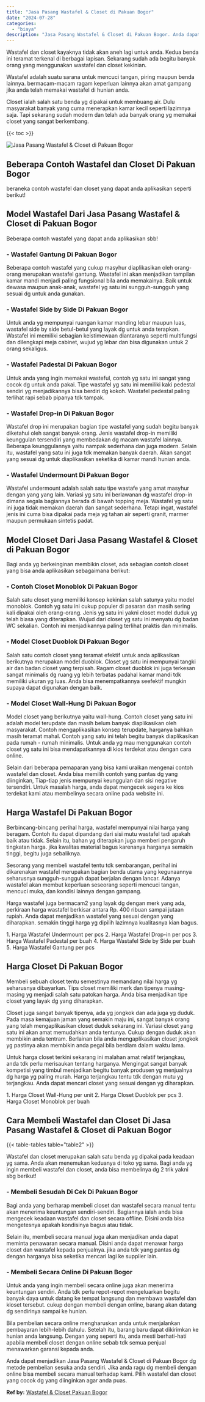 ```yaml
---
title: "Jasa Pasang Wastafel & Closet di Pakuan Bogor"
date: "2024-07-28"
categories: 
  - "biaya"
description: "Jasa Pasang Wastafel & Closet di Pakuan Bogor. Anda dapat menjadikan Jasa Pasang Wastafel & Closet di Pakuan Bogor dg metode pembelian sesuka anda sendiri. J..."
---
```


Wastafel dan closet kayaknya tidak akan aneh lagi untuk anda. Kedua benda ini teramat terkenal di berbagai lapisan. Sekarang sudah ada begitu banyak orang yang menggunakan wastafel dan closet kekinian.

Wastafel adalah suatu sarana untuk mencuci tangan, piring maupun benda lainnya. bermacam-macam ragam keperluan lainnya akan amat gampang jika anda telah memakai wastafel di hunian anda.

Closet ialah salah satu benda yg dipakai untuk membuang air. Dulu masyarakat banyak yang cuma menerapkan kamar kecil seperti lazimnya saja. Tapi sekarang sudah modern dan telah ada banyak orang yg memakai closet yang sangat berkembang.

{{< toc >}}

![Jasa Pasang Wastafel & Closet di Pakuan Bogor](/images/wastafel-closet-murah53.png)

## Beberapa Contoh Wastafel dan Closet Di Pakuan Bogor

beraneka contoh wastafel dan closet yang dapat anda aplikasikan seperti berikut!

## Model Wastafel Dari Jasa Pasang Wastafel & Closet di Pakuan Bogor

Beberapa contoh wastafel yang dapat anda aplikasikan sbb!

### \- Wastafel Gantung Di Pakuan Bogor

Beberapa contoh wastafel yang cukup masyhur diaplikasikan oleh orang-orang merupakan wastafel gantung. Wastafel ini akan menjadikan tampilan kamar mandi menjadi paling fungsional bila anda memakainya. Baik untuk dewasa maupun anak-anak, wastafel yg satu ini sungguh-sungguh yang sesuai dg untuk anda gunakan.

### \- Wastafel Side by Side Di Pakuan Bogor

Untuk anda yg mempunyai ruangan kamar manding lebar maupun luas, wastafel side by side betul-betul yang layak dg untuk anda terapkan. Wastafel ini memiliki sebagian keistimewaan diantaranya seperti multifungsi dan dilengkapi meja cabinet, wujud yg lebar dan bisa digunakan untuk 2 orang sekaligus.

### \- Wastafel Padestal Di Pakuan Bogor

Untuk anda yang ingin memakai wasteful, contoh yg satu ini sangat yang cocok dg untuk anda pakai. Tipe wastafel yg satu ini memiliki kaki pedestal sendiri yg menjadikannya bisa berdiri dg kokoh. Wastafel pedestal paling terlihat rapi sebab pipanya tdk tampak.

### \- Wastafel Drop-in Di Pakuan Bogor

Wastafel drop ini merupakan bagian tipe wastafel yang sudah begitu banyak diketahui oleh sangat banyak orang. Jenis wastafel drop-in memiliki keunggulan tersendiri yang membedakan dg macam wastafel lainnya. Beberapa keunggulannya yaitu nampak sederhana dan juga modern. Selain itu, wastafel yang satu ini juga tdk memakan banyak daerah. Akan sangat yang sesuai dg untuk diaplikasikan seketika di kamar mandi hunian anda.

### \- Wastafel Undermount Di Pakuan Bogor

Wastafel undermount adalah salah satu tipe wastafe yang amat masyhur dengan yang yang lain. Variasi yg satu ini berlawanan dg wastafel drop-in dimana segala bagiannya berada di bawah topping meja. Wastafel yg satu ini juga tidak memakan daerah dan sangat sederhana. Tetapi ingat, wastafel jenis ini cuma bisa dipakai pada meja yg tahan air seperti granit, marmer maupun permukaan sintetis padat.

## Model Closet Dari Jasa Pasang Wastafel & Closet di Pakuan Bogor

Bagi anda yg berkeinginan membikin closet, ada sebagian contoh closet yang bisa anda aplikasikan sebagaimana berikut:

### \- Contoh Closet Monoblok Di Pakuan Bogor

Salah satu closet yang memiliki konsep kekinian salah satunya yaitu model monoblok. Contoh yg satu ini cukup populer di pasaran dan masih sering kali dipakai oleh orang-orang. Jenis yg satu ini yakni closet model duduk yg telah biasa yang diterapkan. Wujud dari closet yg satu ini menyatu dg badan WC sekalian. Contoh ini menjadikannya paling terlihat praktis dan minimalis.

### \- Model Closet Duoblok Di Pakuan Bogor

Salah satu contoh closet yang teramat efektif untuk anda aplikasikan berikutnya merupakan model duoblok. Closet yg satu ini mempunyai tangki air dan badan closet yang terpisah. Ragam closet duoblok ini juga terkesan sangat minimalis dg ruang yg lebih terbatas padahal kamar mandi tdk memiliki ukuran yg luas. Anda bisa menempatkannya seefektif mungkin supaya dapat digunakan dengan baik.

### \- Model Closet Wall-Hung Di Pakuan Bogor

Model closet yang berikutnya yaitu wall-hung. Contoh closet yang satu ini adalah model terupdate dan masih belum banyak diaplikasikan oleh masyarakat. Contoh mengaplikasikan konsep terupdate, harganya bahkan masih teramat mahal. Contoh yang satu ini telah begitu banyak diaplikasikan pada rumah - rumah minimalis. Untuk anda yg mau menggunakan contoh closet yg satu ini bisa mendapatkannya di kios terdekat atau dengan cara online.

Selain dari beberapa pemaparan yang bisa kami uraikan mengenai contoh wastafel dan closet. Anda bisa memilih contoh yang pantas dg yang diinginkan, Tiap-tiap jenis mempunyai keunggulan dan sisi negative tersendiri. Untuk masalah harga, anda dapat mengecek segera ke kios terdekat kami atau membelinya secara online pada website ini.

## Harga Wastafel Di Pakuan Bogor

Berbincang-bincang perihal harga, wastafel mempunyai nilai harga yang beragam. Contoh itu dapat dipandang dari sisi mutu wastafel tadi apakah baik atau tidak. Selain itu, bahan yg diterapkan juga memberi pengaruh tingkatan harga. jika kwalitas material bagus karenanya harganya semakin tinggi, begitu juga sebaliknya.

Sesorang yang membeli wastafel tentu tdk sembarangan, perihal ini dikarenakan wastafel merupakan bagian benda utama yang kegunaannya seharusnya sungguh-sungguh dapat berjalan dengan lancar. Adanya wastafel akan membut keperluan seseorang seperti mencuci tangan, mencuci muka, dan kondisi lainnya dengan gampang.

Harga wastafel juga bermacam2 yang layak dg dengan merk yang ada, perkiraan harga wastafel berkisar antara Rp. 400 ribuan sampai jutaan rupiah. Anda dapat menjadikan wastafel yang sesuai dengan yang diharapkan. semakin tinggi harga yg dipilih lazimnya kualitasnya kian bagus.

1\. Harga Wastafel Undermount per pcs 2. Harga Wastafel Drop-in per pcs 3. Harga Wastafel Padestal per buah 4. Harga Wastafel Side by Side per buah 5. Harga Wastafel Gantung per pcs

## Harga Closet Di Pakuan Bogor

Membeli sebuah closet tentu semestinya memandang nilai harga yg seharusnya dibayarkan. Tips closet memiliki merk dan tipenya masing-masing yg menjadi salah satu patokan harga. Anda bisa menjadikan tipe closet yang layak dg yang diharapkan.

Closet juga sangat banyak tipenya, ada yg jongkok dan ada juga yg duduk. Pada masa kemajuan jaman yang semakin maju ini, sangat banyak orang yang telah mengaplikasikan closet duduk sekarang ini. Variasi closet yang satu ini akan amat memudahkan anda tentunya. Cukup dengan duduk akan membikin anda tentram. Berlainan bila anda mengaplikasikan closet jongkok yg pastinya akan membikin anda pegal bila berdiam dalam waktu lama.

Untuk harga closet terkini sekarang ini malahan amat relatif terjangkau, anda tdk perlu merisaukan tentang harganya. Mengingat sangat banyak kompetisi yang timbul menjadikan begitu banyak produsen yg menjualnya dg harga yg paling murah. Harga terjangkau tentu tdk dengan mutu yg terjangkau. Anda dapat mencari closet yang sesuai dengan yg diharapkan.

1\. Harga Closet Wall-Hung per unit 2. Harga Closet Duoblok per pcs 3. Harga Closet Monoblok per buah

## Cara Membeli Wastafel dan Closet Di Jasa Pasang Wastafel & Closet di Pakuan Bogor

{{< table-tables table="table2" >}}

Wastafel dan closet merupakan salah satu benda yg dipakai pada keadaan yg sama. Anda akan menemukan keduanya di toko yg sama. Bagi anda yg ingin membeli wastafel dan closet, anda bisa membelinya dg 2 trik yakni sbg berikut!

### \- Membeli Sesudah Di Cek Di Pakuan Bogor

Bagi anda yang berharap membeli closet dan wastafel secara manual tentu akan menerima keuntungan sendiri-sendiri. Bagiannya ialah anda bisa mengecek keadaan wastafel dan closet secara offline. Disini anda bisa mengetesnya apakah kondisinya bagus atau tidak.

Selain itu, membeli secara manual juga akan menjadikan anda dapat meminta penawaran secara manual. Disini anda dapat menawar harga closet dan wastafel kepada penjualnya. jika anda tdk yang pantas dg dengan harganya bisa seketika mencari lagi ke supplier lain.

### \- Membeli Secara Online Di Pakuan Bogor

Untuk anda yang ingin membeli secara online juga akan menerima keuntungan sendiri. Anda tdk perlu repot-repot mengeluarkan begitu banyak daya untuk datang ke tempat langsung dan membawa wastafel dan kloset tersebut. cukup dengan membeli dengan online, barang akan datang dg sendirinya sampai ke hunian.

Bila pembelian secara online mengharuskan anda untuk menjalankan pembayaran lebih-lebih dahulu. Setelah itu, barang baru dapat dikirimkan ke hunian anda langsung. Dengan yang seperti itu, anda mesti berhati-hati apabila membeli closet dengan online sebab tdk semua penjual menawarkan garansi kepada anda.

Anda dapat menjadikan Jasa Pasang Wastafel & Closet di Pakuan Bogor dg metode pembelian sesuka anda sendiri. Jika anda ragu dg membeli dengan online bisa membeli secara manual terhadap kami. Pilih wastafel dan closet yang cocok dg yang diinginkan agar anda puas.

**Ref by:** [Wastafel & Closet Pakuan Bogor](https://id.wikipedia.org/wiki/Wastafel)
